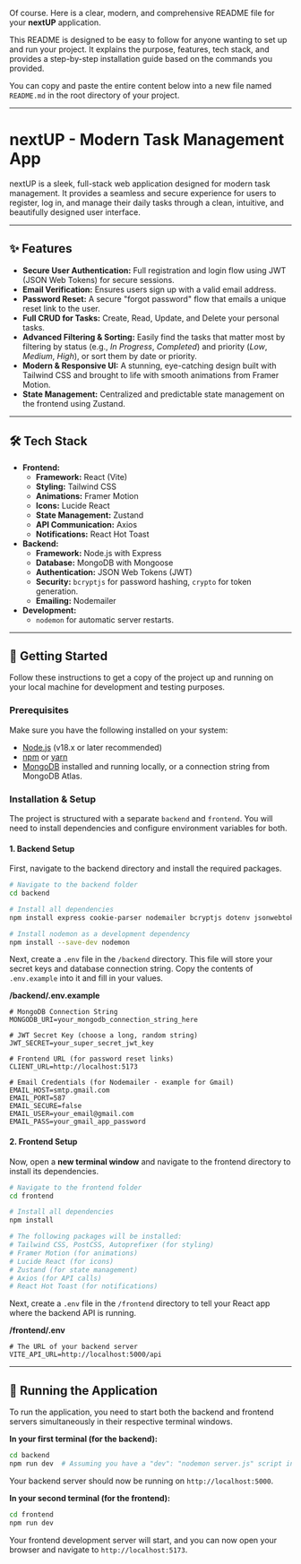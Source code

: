 Of course. Here is a clear, modern, and comprehensive README file for your **nextUP** application.

This README is designed to be easy to follow for anyone wanting to set up and run your project. It explains the purpose, features, tech stack, and provides a step-by-step installation guide based on the commands you provided.

You can copy and paste the entire content below into a new file named `README.md` in the root directory of your project.

---

# nextUP - Modern Task Management App



nextUP is a sleek, full-stack web application designed for modern task management. It provides a seamless and secure experience for users to register, log in, and manage their daily tasks through a clean, intuitive, and beautifully designed user interface.

---

## ✨ Features

-   **Secure User Authentication:** Full registration and login flow using JWT (JSON Web Tokens) for secure sessions.
-   **Email Verification:** Ensures users sign up with a valid email address.
-   **Password Reset:** A secure "forgot password" flow that emails a unique reset link to the user.
-   **Full CRUD for Tasks:** Create, Read, Update, and Delete your personal tasks.
-   **Advanced Filtering & Sorting:** Easily find the tasks that matter most by filtering by status (e.g., *In Progress*, *Completed*) and priority (*Low*, *Medium*, *High*), or sort them by date or priority.
-   **Modern & Responsive UI:** A stunning, eye-catching design built with Tailwind CSS and brought to life with smooth animations from Framer Motion.
-   **State Management:** Centralized and predictable state management on the frontend using Zustand.

---

## 🛠️ Tech Stack

-   **Frontend:**
    -   **Framework:** React (Vite)
    -   **Styling:** Tailwind CSS
    -   **Animations:** Framer Motion
    -   **Icons:** Lucide React
    -   **State Management:** Zustand
    -   **API Communication:** Axios
    -   **Notifications:** React Hot Toast
-   **Backend:**
    -   **Framework:** Node.js with Express
    -   **Database:** MongoDB with Mongoose
    -   **Authentication:** JSON Web Tokens (JWT)
    -   **Security:** `bcryptjs` for password hashing, `crypto` for token generation.
    -   **Emailing:** Nodemailer
-   **Development:**
    -   `nodemon` for automatic server restarts.

---

## 🚀 Getting Started

Follow these instructions to get a copy of the project up and running on your local machine for development and testing purposes.

### Prerequisites

Make sure you have the following installed on your system:
-   [Node.js](https://nodejs.org/) (v18.x or later recommended)
-   [npm](https://www.npmjs.com/) or [yarn](https://yarnpkg.com/)
-   [MongoDB](https://www.mongodb.com/try/download/community) installed and running locally, or a connection string from MongoDB Atlas.

### Installation & Setup

The project is structured with a separate `backend` and `frontend`. You will need to install dependencies and configure environment variables for both.

#### **1. Backend Setup**

First, navigate to the backend directory and install the required packages.

```bash
# Navigate to the backend folder
cd backend

# Install all dependencies
npm install express cookie-parser nodemailer bcryptjs dotenv jsonwebtoken mongoose crypto

# Install nodemon as a development dependency
npm install --save-dev nodemon
```

Next, create a `.env` file in the `/backend` directory. This file will store your secret keys and database connection string. Copy the contents of `.env.example` into it and fill in your values.

**/backend/.env.example**
```env
# MongoDB Connection String
MONGODB_URI=your_mongodb_connection_string_here

# JWT Secret Key (choose a long, random string)
JWT_SECRET=your_super_secret_jwt_key

# Frontend URL (for password reset links)
CLIENT_URL=http://localhost:5173

# Email Credentials (for Nodemailer - example for Gmail)
EMAIL_HOST=smtp.gmail.com
EMAIL_PORT=587
EMAIL_SECURE=false
EMAIL_USER=your_email@gmail.com
EMAIL_PASS=your_gmail_app_password
```

#### **2. Frontend Setup**

Now, open a **new terminal window** and navigate to the frontend directory to install its dependencies.

```bash
# Navigate to the frontend folder
cd frontend

# Install all dependencies
npm install

# The following packages will be installed:
# Tailwind CSS, PostCSS, Autoprefixer (for styling)
# Framer Motion (for animations)
# Lucide React (for icons)
# Zustand (for state management)
# Axios (for API calls)
# React Hot Toast (for notifications)
```

Next, create a `.env` file in the `/frontend` directory to tell your React app where the backend API is running.

**/frontend/.env**
```env
# The URL of your backend server
VITE_API_URL=http://localhost:5000/api
```

---

## 🏃 Running the Application

To run the application, you need to start both the backend and frontend servers simultaneously in their respective terminal windows.

**In your first terminal (for the backend):**
```bash
cd backend
npm run dev  # Assuming you have a "dev": "nodemon server.js" script in your package.json
```
Your backend server should now be running on `http://localhost:5000`.

**In your second terminal (for the frontend):**
```bash
cd frontend
npm run dev
```
Your frontend development server will start, and you can now open your browser and navigate to `http://localhost:5173`.
